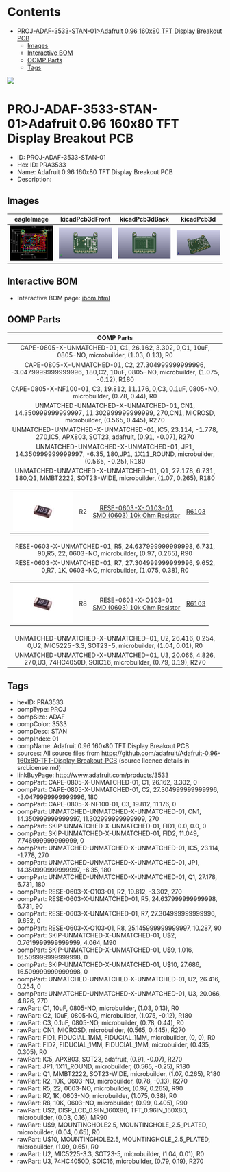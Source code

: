 



Contents
========

* [PROJ-ADAF-3533-STAN-01>Adafruit 0.96 160x80 TFT Display Breakout PCB](#proj-adaf-3533-stan-01adafruit-096-160x80-tft-display-breakout-pcb)
	* [Images](#images)
	* [Interactive BOM](#interactive-bom)
	* [OOMP Parts](#oomp-parts)
	* [Tags](#tags)
  
![][im]
# PROJ-ADAF-3533-STAN-01>Adafruit 0.96 160x80 TFT Display Breakout PCB

- ID: PROJ-ADAF-3533-STAN-01
- Hex ID: PRA3533
- Name: Adafruit 0.96 160x80 TFT Display Breakout PCB
- Description: 

## Images
  
  

|eagleImage|kicadPcb3dFront|kicadPcb3dBack|kicadPcb3d|
| :---: | :---: | :---: | :---: |
|[![eagleImage](eagleImage_140.png)](eagleImage_600.png)|[![kicadPcb3dFront](kicadPcb3dFront_140.png)](kicadPcb3dFront_600.png)|[![kicadPcb3dBack](kicadPcb3dBack_140.png)](kicadPcb3dBack_600.png)|[![kicadPcb3d](kicadPcb3d_140.png)](kicadPcb3d_600.png)|

## Interactive BOM

- Interactive BOM page: [ibom.html](kicad/bom/ibom.html)

## OOMP Parts
  

|OOMP Parts|
| :---: |
|CAPE-0805-X-UNMATCHED-01, C1, 26.162, 3.302, 0,C1, 10uF, 0805-NO, microbuilder, (1.03, 0.13), R0|
|CAPE-0805-X-UNMATCHED-01, C2, 27.304999999999996, -3.0479999999999996, 180,C2, 10uF, 0805-NO, microbuilder, (1.075, -0.12), R180|
|CAPE-0805-X-NF100-01, C3, 19.812, 11.176, 0,C3, 0.1uF, 0805-NO, microbuilder, (0.78, 0.44), R0|
|UNMATCHED-UNMATCHED-X-UNMATCHED-01, CN1, 14.350999999999997, 11.302999999999999, 270,CN1, MICROSD, microbuilder, (0.565, 0.445), R270|
|UNMATCHED-UNMATCHED-X-UNMATCHED-01, IC5, 23.114, -1.778, 270,IC5, APX803, SOT23, adafruit, (0.91, -0.07), R270|
|UNMATCHED-UNMATCHED-X-UNMATCHED-01, JP1, 14.350999999999997, -6.35, 180,JP1, 1X11_ROUND, microbuilder, (0.565, -0.25), R180|
|UNMATCHED-UNMATCHED-X-UNMATCHED-01, Q1, 27.178, 6.731, 180,Q1, MMBT2222, SOT23-WIDE, microbuilder, (1.07, 0.265), R180|
|<table><tr><td>![RESE-0603-X-O103-01](https://raw.githubusercontent.com/oomlout/oomlout_OOMP_parts/main/RESE-0603-X-O103-01/image_140.jpg)</td><td> R2</td><td>[RESE-0603-X-O103-01<br>SMD (0603) 10k Ohm Resistor](https://github.com/oomlout/oomlout_OOMP_parts/tree/main/RESE-0603-X-O103-01/)</td><td>[R6103](https://github.com/oomlout/oomlout_OOMP_parts/tree/main/RESE-0603-X-O103-01/)</td></tr></table>|
|RESE-0603-X-UNMATCHED-01, R5, 24.637999999999998, 6.731, 90,R5, 22, 0603-NO, microbuilder, (0.97, 0.265), R90|
|RESE-0603-X-UNMATCHED-01, R7, 27.304999999999996, 9.652, 0,R7, 1K, 0603-NO, microbuilder, (1.075, 0.38), R0|
|<table><tr><td>![RESE-0603-X-O103-01](https://raw.githubusercontent.com/oomlout/oomlout_OOMP_parts/main/RESE-0603-X-O103-01/image_140.jpg)</td><td> R8</td><td>[RESE-0603-X-O103-01<br>SMD (0603) 10k Ohm Resistor](https://github.com/oomlout/oomlout_OOMP_parts/tree/main/RESE-0603-X-O103-01/)</td><td>[R6103](https://github.com/oomlout/oomlout_OOMP_parts/tree/main/RESE-0603-X-O103-01/)</td></tr></table>|
|UNMATCHED-UNMATCHED-X-UNMATCHED-01, U2, 26.416, 0.254, 0,U2, MIC5225-3.3, SOT23-5, microbuilder, (1.04, 0.01), R0|
|UNMATCHED-UNMATCHED-X-UNMATCHED-01, U3, 20.066, 4.826, 270,U3, 74HC4050D, SOIC16, microbuilder, (0.79, 0.19), R270|

## Tags

- hexID: PRA3533
- oompType: PROJ
- oompSize: ADAF
- oompColor: 3533
- oompDesc: STAN
- oompIndex: 01
- oompName: Adafruit 0.96 160x80 TFT Display Breakout PCB
- sources: All source files from https://github.com/adafruit/Adafruit-0.96-160x80-TFT-Display-Breakout-PCB (source licence details in srcLicense.md)
- linkBuyPage: http://www.adafruit.com/products/3533
- oompPart: CAPE-0805-X-UNMATCHED-01, C1, 26.162, 3.302, 0
- oompPart: CAPE-0805-X-UNMATCHED-01, C2, 27.304999999999996, -3.0479999999999996, 180
- oompPart: CAPE-0805-X-NF100-01, C3, 19.812, 11.176, 0
- oompPart: UNMATCHED-UNMATCHED-X-UNMATCHED-01, CN1, 14.350999999999997, 11.302999999999999, 270
- oompPart: SKIP-UNMATCHED-X-UNMATCHED-01, FID1, 0.0, 0.0, 0
- oompPart: SKIP-UNMATCHED-X-UNMATCHED-01, FID2, 11.049, 7.746999999999999, 0
- oompPart: UNMATCHED-UNMATCHED-X-UNMATCHED-01, IC5, 23.114, -1.778, 270
- oompPart: UNMATCHED-UNMATCHED-X-UNMATCHED-01, JP1, 14.350999999999997, -6.35, 180
- oompPart: UNMATCHED-UNMATCHED-X-UNMATCHED-01, Q1, 27.178, 6.731, 180
- oompPart: RESE-0603-X-O103-01, R2, 19.812, -3.302, 270
- oompPart: RESE-0603-X-UNMATCHED-01, R5, 24.637999999999998, 6.731, 90
- oompPart: RESE-0603-X-UNMATCHED-01, R7, 27.304999999999996, 9.652, 0
- oompPart: RESE-0603-X-O103-01, R8, 25.145999999999997, 10.287, 90
- oompPart: SKIP-UNMATCHED-X-UNMATCHED-01, U$2, 0.7619999999999999, 4.064, M90
- oompPart: SKIP-UNMATCHED-X-UNMATCHED-01, U$9, 1.016, 16.509999999999998, 0
- oompPart: SKIP-UNMATCHED-X-UNMATCHED-01, U$10, 27.686, 16.509999999999998, 0
- oompPart: UNMATCHED-UNMATCHED-X-UNMATCHED-01, U2, 26.416, 0.254, 0
- oompPart: UNMATCHED-UNMATCHED-X-UNMATCHED-01, U3, 20.066, 4.826, 270
- rawPart: C1, 10uF, 0805-NO, microbuilder, (1.03, 0.13), R0
- rawPart: C2, 10uF, 0805-NO, microbuilder, (1.075, -0.12), R180
- rawPart: C3, 0.1uF, 0805-NO, microbuilder, (0.78, 0.44), R0
- rawPart: CN1, MICROSD, microbuilder, (0.565, 0.445), R270
- rawPart: FID1, FIDUCIAL_1MM, FIDUCIAL_1MM, microbuilder, (0, 0), R0
- rawPart: FID2, FIDUCIAL_1MM, FIDUCIAL_1MM, microbuilder, (0.435, 0.305), R0
- rawPart: IC5, APX803, SOT23, adafruit, (0.91, -0.07), R270
- rawPart: JP1, 1X11_ROUND, microbuilder, (0.565, -0.25), R180
- rawPart: Q1, MMBT2222, SOT23-WIDE, microbuilder, (1.07, 0.265), R180
- rawPart: R2, 10K, 0603-NO, microbuilder, (0.78, -0.13), R270
- rawPart: R5, 22, 0603-NO, microbuilder, (0.97, 0.265), R90
- rawPart: R7, 1K, 0603-NO, microbuilder, (1.075, 0.38), R0
- rawPart: R8, 10K, 0603-NO, microbuilder, (0.99, 0.405), R90
- rawPart: U$2, DISP_LCD_0.9IN_160X80, TFT_0.96IN_160X80, microbuilder, (0.03, 0.16), MR90
- rawPart: U$9, MOUNTINGHOLE2.5, MOUNTINGHOLE_2.5_PLATED, microbuilder, (0.04, 0.65), R0
- rawPart: U$10, MOUNTINGHOLE2.5, MOUNTINGHOLE_2.5_PLATED, microbuilder, (1.09, 0.65), R0
- rawPart: U2, MIC5225-3.3, SOT23-5, microbuilder, (1.04, 0.01), R0
- rawPart: U3, 74HC4050D, SOIC16, microbuilder, (0.79, 0.19), R270



[im]: kicadPcb3d_450.png
